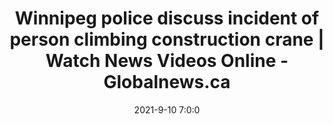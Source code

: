 ---
"title": "Winnipeg police discuss incident of person climbing construction crane | Watch News Videos Online - Globalnews.ca"
"date": "2021-9-10 7:0:0"
"feed_name": "GOOGLENEWSCONSTRUCTION"
"feed_website": "https://news.google.com/search?q=construction%2Bincident&hl=en-US&gl=US&ceid=US:en"
"feed_rss": "https://news.google.com/rss/search?q=construction%2Bincident&hl=en-US&gl=US&ceid=US:en"
"link": "https://globalnews.ca/video/8181139/winnipeg-police-discuss-incident-of-person-climbing-construction-crane"
"file": "_posts/2021-1-1-af65214d98c0032fcd5824d23a77ecc4ed6d763a.md"
"accident": "0"
"drilling": "0"
"dead": "0"
"injured": "0"
"where": "unknown site"
---